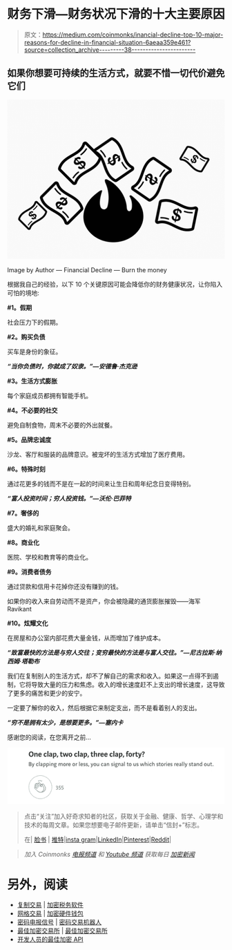 # 财务下滑—财务状况下滑的十大主要原因

> 原文：<https://medium.com/coinmonks/inancial-decline-top-10-major-reasons-for-decline-in-financial-situation-6aeaa359e461?source=collection_archive---------38----------------------->

## 如果你想要可持续的生活方式，就要不惜一切代价避免它们

![](img/820057392fac5f7d0ad3bc6bec505687.png)

Image by Author — Financial Decline — Burn the money

根据我自己的经验，以下 10 个关键原因可能会降低你的财务健康状况，让你陷入可怕的境地:

**#1。假期**

社会压力下的假期。

**#2。购买负债**

买车是身份的象征。

***“当你负债时，你就成了奴隶。”—安德鲁·杰克逊***

**#3。生活方式膨胀**

每个家庭成员都拥有智能手机。

**#4。不必要的社交**

避免自制食物，周末不必要的外出就餐。

**#5。品牌忠诚度**

沙龙、客厅和服装的品牌意识。被宠坏的生活方式增加了医疗费用。

**#6。特殊时刻**

通过花更多的钱而不是在一起的时间来让生日和周年纪念日变得特别。

***“富人投资时间；穷人投资钱。”—沃伦·巴菲特***

**#7。奢侈的**

盛大的婚礼和家庭聚会。

**#8。商业化**

医院、学校和教育等的商业化。

**#9。消费者债务**

通过贷款和信用卡花掉你还没有赚到的钱。

如果你的收入来自劳动而不是资产，你会被隐藏的通货膨胀摧毁——海军 Ravikant

**#10。炫耀文化**

在房屋和办公室内部花费大量金钱，从而增加了维护成本。

***“致富最快的方法是与穷人交往；变穷最快的方法是与富人交往。”—尼古拉斯·纳西姆·塔勒布***

我们在复制别人的生活方式，却不了解自己的需求和收入。如果这一点得不到遏制，它将导致大量的压力和焦虑。收入的增长速度赶不上支出的增长速度，这导致了更多的痛苦和更少的安宁。

一定要了解你的收入，然后根据它来制定支出，而不是看着别人的支出。

***“穷不是拥有太少，是想要更多。”—塞内卡***

感谢您的阅读，在您离开之前…

![](img/45224c752cc59c924a286aac13cef8f9.png)

> 点击“关注”加入好奇求知者的社区，获取关于金融、健康、哲学、心理学和技术的每周文章。如果您想要电子邮件更新，请单击“信封+”标志。
> 
> 在| [脸书](https://www.facebook.com/thequantumthinker) | [推特](https://twitter.com/QuantumThinker)|[insta gram](https://www.instagram.com/the_quantum_thinker/)|[LinkedIn](https://www.linkedin.com/company/quantumthinker/)|[Pinterest](https://www.pinterest.com/quantum_thinker/)|[Reddit](https://www.reddit.com/r/the_quantum_thinker/)|

> *加入 Coinmonks* [*电报频道*](https://t.me/coincodecap) *和* [*Youtube 频道*](https://www.youtube.com/c/coinmonks/videos) *获取每日* [*加密新闻*](http://coincodecap.com/)

# 另外，阅读

*   [复制交易](/coinmonks/top-10-crypto-copy-trading-platforms-for-beginners-d0c37c7d698c) | [加密税务软件](/coinmonks/crypto-tax-software-ed4b4810e338)
*   [网格交易](https://coincodecap.com/grid-trading) | [加密硬件钱包](/coinmonks/the-best-cryptocurrency-hardware-wallets-of-2020-e28b1c124069)
*   [密码电报信号](/coinmonks/top-3-telegram-channels-for-crypto-traders-in-2021-8385f4411ff4) | [密码交易机器人](/coinmonks/crypto-trading-bot-c2ffce8acb2a)
*   [最佳加密交易所](/coinmonks/crypto-exchange-dd2f9d6f3769) | [最佳加密交易所](/coinmonks/bitcoin-exchange-in-india-7f1fe79715c9)
*   [开发人员的最佳加密 API](/coinmonks/best-crypto-apis-for-developers-5efe3a597a9f)